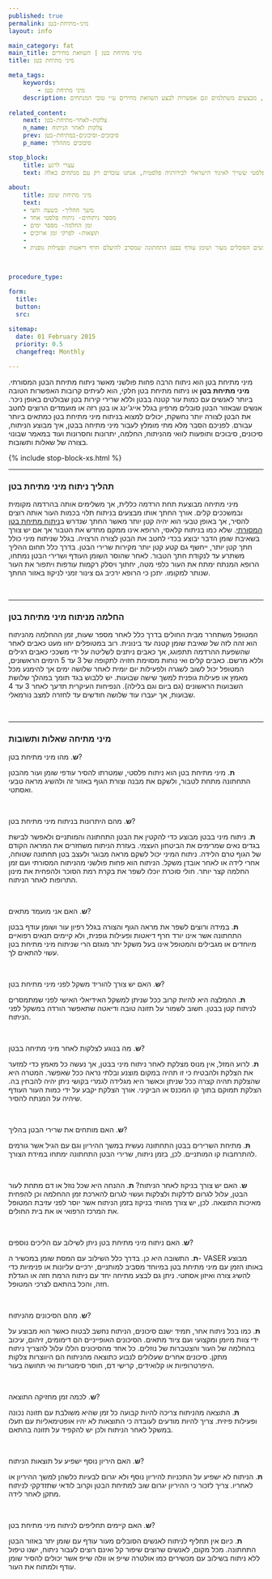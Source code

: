 ```yaml
---
published: true
permalink: מיני-מתיחת-בטן
layout: info

main_category: fat
main_title: מיני מתיחת בטן | השוואת מחירים
title: מיני מתיחת בטן

meta_tags:
    keywords:
        - מיני מתיחת בטן
    description: מיני מתיחת בטן - כל מה שרציתם לדעת על מיני מתיחת בטן, צלקות, סיכונים, מחירונים, מומחים מומלצים, מבצעים משתלמים וגם אפשרות לבצע השוואת מחירים ע״י טובי המנתחים
    
related_content:
    next: צלקות-לאחר-מתיחת-בטן
    n_name: צלקות לאחר הניתוח
    prev: סיבוכים-וסיכונים-במתיחת-בטן
    p_name: סיבוכים מההליך

stop_block: 
    title: עצרי לרגע
    text: סובלת מכפלים בבטן? שרירי הבטן שלך נחלשו לאחר הלידה ואת מחפשת פתרון? מיני מתיחת בטן הוא אחד הניתוחים המשמעותים ביותר מבין הניתוחים הפלסטיים, אפקט הניתוח יתרום רבות לבטחון האישי שלך וישפר ללא היכר את מראה הבטן, חשוב רק שתעברי את הניתוח אצל מנתח פלסטי ששייך לאיגוד הישראלי לכירורגיה פלסטית, אנחנו עובדים רק עם מנתחים כאלה!
        
about:
    title: מיני מתיחת שומן
    text: 
    - משך ההליך- כשעה וחצי
    - מספר ניתוחים- ניתוח פלסטי אחד
    - זמן החלמה- מספר ימים
    - תוצאות- לפרקי זמן ארוכים
    - 
    - מתאים לאנשים הסובלים מעור ושומן עודף בבטן התחתונה שמסרב להיעלם חרף דיאטות ופעילות גופנית

   

procedure_type: 

form:
  title: 
  button: 
  src:
  
sitemap: 
  date: 01 February 2015
  priority: 0.5
  changefreq: Monthly

---
```

מיני מתיחת בטן הוא ניתוח הרבה פחות פולשני מאשר ניתוח מתיחת הבטן המסורתי. **מיני מתיחת בטן** או ניתוח מתיחת בטן חלקי, הוא לעיתים קרובות האפשרות הטובה ביותר לאנשים עם כמות עור קטנה בבטן וללא שרירי קירות בטן שבולטים באופן ניכר. אנשים שבאזור הבטן סובלים מרפיון בגלל אייג'ינג או בטן רזה או מועמדים הרוצים לחטב את הבטן לצורה יותר נחשקת, יכולים למצוא בניתוח מיני מתיחת בטן כמתאים ביותר עבורם. לפניכם הסבר מלא מתי מומלץ לעבור מיני מתיחה בבטן, איך מבוצע הניתוח, סיכונים, סיבוכים ותופעות לוואי מהניתוח, החלמה, יתרונות וחסרונות ועוד במאמר שבונוי בצורה של שאלות ותשובות.
 

 {% include stop-block-xs.html %}  

- - - - - -
 
###  תהליך ניתוח מיני מתיחת בטן

מיני מתיחה מבוצעת תחת הרדמה כללית, אך משלימים אותה בהרדמה מקומית ובמשככים קלים. אורך החתך אותו מבצעים בניתוח תלוי בכמות העור אותה רוצים להסיר, אך באופן טבעי הוא יהיה קטן יותר מאשר החתך שנדרש ב[ניתוח מתיחת בטן המסורתי](/מתיחת-בטן). שלא כמו בניתוח קלאסי, הרופא אינו ממקם מחדש את הטבור אך אם יש צורך בשאיבת שומן הדבר יבוצע בכדי לחטב את הבטן לצורה הרצויה. בגלל שניתוח מיני כולל חתך קטן יותר, ייחשף גם קטע קטן יותר מקירות שרירי הבטן. בדרך כלל תחום ההליך משתרע עד לנקודת חתך הטבור. לאחר שהוסר השומן העודף ושרירי הבטן נמתחו, הרופא המנתח ימתח את העור כלפי מטה, יחתוך ויסלק רקמות עודפות ויתפור את העור שנותר למקומו. יתכן כי הרופא ירכיב גם צינור זמני לניקוז באזור החתך.
  
 

- - - - - -

###  החלמה מניתוח מיני מתיחת בטן

המטופל משתחרר מבית החולים בדרך כלל לאחר מספר שעות, זמן ההחלמה מהניתוח הוא זהה לזה של שאיבת שומן קטנה עד בינונית. רוב במטופלים יחוו מעט כאבים לאחר שהשפעת ההרדמה תתפוגג, אך כאבים ניתנים לשליטה על ידי משככי כאבים רגילים וללא מרשם. כאבים קלים ואי נוחות מסוימת חזויה לתקופה של 3 עד 5 הימים הראשונים, המטופל יכול לשוב לשגרה ולפעילות יום יומית לאחר שלושה ימים אך להימנע מכל מאמץ או פעילות גופנית למשך שישה שבועות. יש ללבוש בגד תומך במהלך שלושת השבועות הראשונים (גם ביום וגם בלילה). הנפיחות העיקרית תדעך לאחר 3 עד 4 שבועות, אך יעברו עוד שלושה חודשים עד לחזרה למצב נורמאלי. 
  
 

- - - - - -

###  מיני מתיחה שאלות ותשובות

**ש**. מהו מיני מתיחת בטן?

**ת**. מיני מתיחת בטן הוא ניתוח פלסטי, שמטרתו להסיר עודפי שומן ועור מהבטן התחתונה מתחת לטבור, ולשקם את מבנה וצורת הגוף באזור זה ולהשיג מראה טבעי ואסתטי. 
 
 

**ש**. מהם היתרונות בניתוח מיני מתיחת בטן?

**ת**. ניתוח מיני בבטן מבוצע כדי להקטין את הבטן התחתונה והמותניים ולאפשר לבישת בגדים נאים שמרימים את הביטחון העצמי. בעזרת הניתוח משחזרים את המראה הקודם של הגוף טרם הלידה. ניתוח המיני יכול לשקם מראה מבוגר ולעצב בטן תחתונה שטוחה, אחרי לידה או לאחר אובדן משקל. הניתוח הוא פחות פולשני מהניתוח המסורתי ועם זמן החלמה קצר יותר. חולי סוכרת יוכלו לשפר את בקרת רמת הסוכר ולהפחית את מינון התרופות לאחר הניתוח. 

 

**ש**. האם אני מועמד מתאים?

**ת**. במידה ורוצים לשפר את מראה הגוף והצורה בגלל רפיון עור ושומן עודף בבטן התחתונה אשר אינו יורד חרף דיאטות ופעילות גופנית, ולא קיימים תנאים רפואיים מיוחדים או מגבילים והמטופל אינו בעל משקל יתר מוגזם הרי שניתוח מיני מתיחת בטן עשוי להתאים לך. 

 

**ש**. האם יש צורך להוריד משקל לפני מיני מתיחת בטן?

**ת**. ההמלצה היא להיות קרוב ככל שניתן למשקל האידיאלי האישי לפני שמתמסרים לניתוח קטן בבטן. חשוב לשמור על תזונה טובה ודיאטה שתאפשר הורדה במשקל לפני הניתוח.

 

**ש**. מה בנוגע לצלקות לאחר מיני מתיחה בבטן?

**ת**. לרוע המזל, אין מנוס מצלקת לאחר ניתוח מיני בבטן, אך נעשה כל מאמץ כדי למזער את הצלקת ולהבטיח כי זו תהיה במקום מוצנע ובלתי נראה ככל שאפשר. המטרה היא שהצלקת תהיה קצרה ככל שניתן וכאשר היא מגלידה לגמרי בקושי ניתן יהיה להבחין בה. הצלקת תמוקם בתוך קו המכנס או הביקיני. אורך הצלקת יקבע על ידי כמות העור העודף שיהיה על המנתח להסיר.

 

**ש**. האם מותחים את שרירי הבטן בהליך?

**ת**. מתיחת השרירים בבטן התחתונה נעשית במשך ההיריון וגם עם הגיל אשר גורמים להתרחבות קו המותניים. לכן, בזמן ניתוח, שרירי הבטן התחתונה ימתחו במידת הצורך.

 

**ש**. האם יש צורך בניקוז לאחר הניתוח?
**ת**. ההנחה היא שכל נוזל או דם מתחת לעור הבטן, עלול לגרום לדלקות ולצלקות ועשוי לגרום להארכת זמן ההחלמה וכן להפחית מאיכות התוצאה. לכן, יש צורך מהותי בניקוז בזמן הניתוח אשר יוסר לפני עזיבת המטופל את המרכז הרפואי או את בית החולים.

 

**ש**. האם ניתוח מיני מתיחת בטן ניתן לשילוב עם הליכים נוספים?

**ת**. התשובה היא כן. בדרך כלל השילוב עם המסת שומן במכשיר ה- VASER מבוצע באותו הזמן עם מיני מתיחת בטן במיוחד מסביב למותניים, ירכיים עליונות או פנימיות כדי להשיג צורה ואיזון אסתטי. ניתן גם לבצע מתיחה יחד עם ניתוח הרמת חזה או הגדלת חזה, והכל בהתאם לצרכי המטופל.

 

**ש**. מהם הסיכונים מהניתוח?

**ת**. כמו בכל ניתוח אחר, תמיד ישנם סיכונים, הניתוח נחשב לבטוח כאשר הוא מבוצע על ידי צוות מיומן ומקצועי ועם ציוד מתאים. הסיכונים האופייניים הם דימומים, זיהום, עיכוב בהחלמה של העור והצטברות של נוזלים. כל אחד מהסיכונים הללו עלול להצריך ניתוח מתקן. סיכונים אחרים שעלולים לנבוע כתוצאה מהניתוח הם היווצרות צלקות היפרטרופיות או קלואידים, קרישי דם, חוסר סימטריות ואי תחושה בעור.

 

**ש**. לכמה זמן מחזיקה התוצאה?

**ת**. התוצאה מהניתוח צריכה להיות קבועה כל זמן שהיא משולבת עם תזונה נכונה ופעילות פיזית. צריך להיות מודעים לעובדה כי התוצאות לא יהיו אופטימאליות  עם תעלו במשקל לאחר הניתוח ולכן יש להקפיד על תזונה בהתאם.

 

**ש**. האם היריון נוסף ישפיע על תוצאות הניתוח?

**ת**. הניתוח לא ישפיע על התכניות להיריון נוסף ולא יגרום לבעיות כלשהן למשך ההיריון או לאחריו. צריך לזכור כי ההיריון יגרום שוב למתיחת הבטן וקרוב לודאי שתזדקקי לניתוח מתקן לאחר לידה.

 

**ש**. האם קיימים תחליפים לניתוח מיני מתיחת בטן?

**ת**. כיום אין תחליף לניתוח לאנשים הסובלים מעור עודף עם שומן יתר באזור הבטן התחתונה. מכל מקום, לאנשים שרוצים שיפור קל ואינם רוצים לעבור ניתוח, ישנו טיפול ללא ניתוח בשילוב עם מכשירים כמו אולטרה שייפ או וולה שייפ אשר יכולים להסיר שומן עודף ולמתוח את העור. 